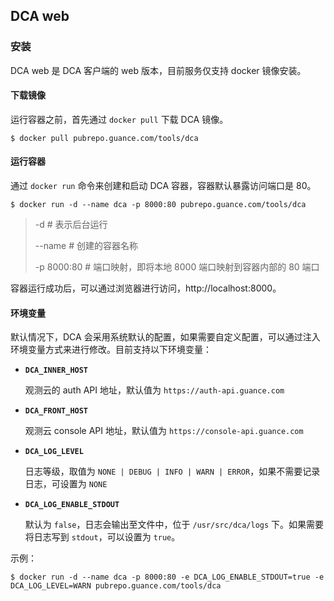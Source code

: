 ## DCA web 

### 安装

DCA web 是 DCA 客户端的 web 版本，目前服务仅支持 docker 镜像安装。

#### 下载镜像

运行容器之前，首先通过 `docker pull` 下载 DCA 镜像。

```shell
$ docker pull pubrepo.guance.com/tools/dca
```

#### 运行容器

通过 `docker run` 命令来创建和启动 DCA 容器，容器默认暴露访问端口是 80。

```shell
$ docker run -d --name dca -p 8000:80 pubrepo.guance.com/tools/dca
```

>-d # 表示后台运行
>
>--name # 创建的容器名称
>
>-p 8000:80 # 端口映射，即将本地 8000 端口映射到容器内部的 80 端口

容器运行成功后，可以通过浏览器进行访问，http://localhost:8000。

#### 环境变量

默认情况下，DCA 会采用系统默认的配置，如果需要自定义配置，可以通过注入环境变量方式来进行修改。目前支持以下环境变量：

- **`DCA_INNER_HOST`**

  观测云的 auth API 地址，默认值为 `https://auth-api.guance.com`

- **`DCA_FRONT_HOST`**

  观测云 console API 地址，默认值为 `https://console-api.guance.com`

- **`DCA_LOG_LEVEL`**

  日志等级，取值为 `NONE | DEBUG | INFO | WARN | ERROR`，如果不需要记录日志，可设置为 `NONE`

- **`DCA_LOG_ENABLE_STDOUT`**

  默认为 `false`，日志会输出至文件中，位于 `/usr/src/dca/logs` 下。如果需要将日志写到 `stdout`，可以设置为 `true`。

示例：

```shell
$ docker run -d --name dca -p 8000:80 -e DCA_LOG_ENABLE_STDOUT=true -e DCA_LOG_LEVEL=WARN pubrepo.guance.com/tools/dca
```

